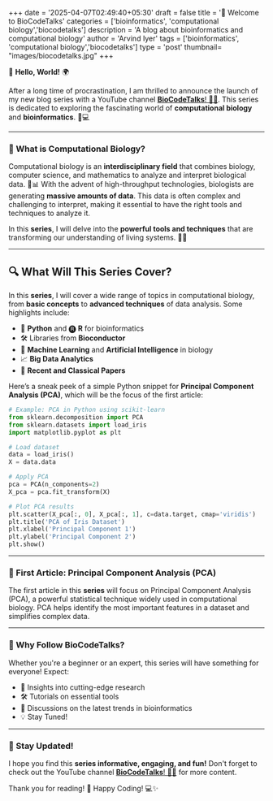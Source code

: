 +++
date = '2025-04-07T02:49:40+05:30'
draft = false
title = '🚀 Welcome to BioCodeTalks'
categories = ['bioinformatics', 'computational biology','biocodetalks'] 
description = 'A blog about bioinformatics and computational biology'
author = 'Arvind Iyer'
tags = ['bioinformatics', 'computational biology','biocodetalks']
type = 'post'
thumbnail= "images/biocodetalks.jpg"
+++

🎉 **Hello, World!** 🌍 

After a long time of procrastination, I am thrilled to announce the launch of my new blog series with a YouTube channel [**BioCodeTalks**! 🎥✨](https://www.youtube.com/@BioCodeTalks). This series is dedicated to exploring the fascinating world of **computational biology** and **bioinformatics**. 🧬💻

---

### 🌟 What is Computational Biology? 

Computational biology is an **interdisciplinary field** that combines biology, computer science, and mathematics to analyze and interpret biological data. 🧪📊 With the advent of high-throughput technologies, biologists are generating **massive amounts of data**. This data is often complex and challenging to interpret, making it essential to have the right tools and techniques to analyze it.  

In this **series**, I will delve into the **powerful tools and techniques** that are transforming our understanding of living systems. 🌱✨  

---

## 🔍 What Will This Series Cover?

In this **series**, I will cover a wide range of topics in computational biology, from **basic concepts** to **advanced techniques** of data analysis. Some highlights include:  
- 🐍 **Python** and 🅡 **R** for bioinformatics  
- 🛠️ Libraries from **Bioconductor**  
- 🤖 **Machine Learning** and **Artificial Intelligence** in biology  
- 📈 **Big Data Analytics** 
- 🔬 **Recent and Classical Papers** 

Here’s a sneak peek of a simple Python snippet for **Principal Component Analysis (PCA)**, which will be the focus of the first article:  

```python
# Example: PCA in Python using scikit-learn
from sklearn.decomposition import PCA
from sklearn.datasets import load_iris
import matplotlib.pyplot as plt

# Load dataset
data = load_iris()
X = data.data

# Apply PCA
pca = PCA(n_components=2)
X_pca = pca.fit_transform(X)

# Plot PCA results
plt.scatter(X_pca[:, 0], X_pca[:, 1], c=data.target, cmap='viridis')
plt.title('PCA of Iris Dataset')
plt.xlabel('Principal Component 1')
plt.ylabel('Principal Component 2')
plt.show()
```

---

### 🚀 First Article: Principal Component Analysis (PCA)
The first article in this **series** will focus on Principal Component Analysis (PCA), a powerful statistical technique widely used in computational biology. PCA helps identify the most important features in a dataset and simplifies complex data.

---

### 🎯 Why Follow BioCodeTalks?
Whether you're a beginner or an expert, this series will have something for everyone! Expect:

- 🧠 Insights into cutting-edge research
- 🛠️ Tutorials on essential tools
- 🌟 Discussions on the latest trends in bioinformatics
- 💡 Stay Tuned!

---

### 📅 Stay Updated!

I hope you find this **series informative, engaging, and fun!** Don't forget to check out the YouTube channel [**BioCodeTalks**! 🎥✨](https://www.youtube.com/@BioCodeTalks) for more content.

Thank you for reading! 🙏
Happy Coding! 💻✨